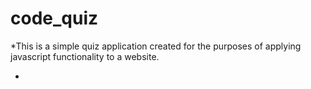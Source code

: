 # code_quiz

*This is a simple quiz application created for the purposes of applying javascript functionality to a website.

*